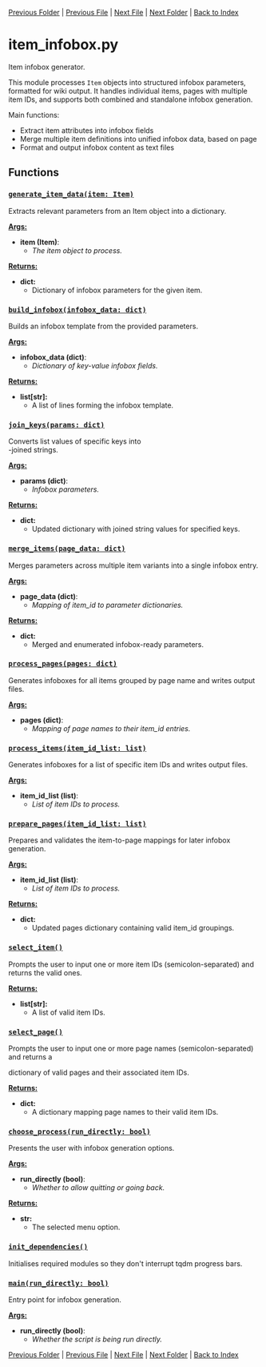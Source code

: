 [Previous Folder](../foraging/foraging_category_infobox.md) | [Previous File](item_fixing.md) | [Next File](item_infobox_legacy.md) | [Next Folder](lists/item_list.md) | [Back to Index](../../index.md)

# item_infobox.py

Item infobox generator.

This module processes `Item` objects into structured infobox parameters, formatted for wiki output.
It handles individual items, pages with multiple item IDs, and supports both combined and standalone infobox generation.

Main functions:
- Extract item attributes into infobox fields
- Merge multiple item definitions into unified infobox data, based on page
- Format and output infobox content as text files

## Functions

### [`generate_item_data(item: Item)`](https://github.com/Vaileasys/pz-wiki_parser/blob/main/scripts/items/item_infobox.py#L34)

Extracts relevant parameters from an Item object into a dictionary.


<ins>**Args:**</ins>
  - **item (Item)**:
      - _The item object to process._

<ins>**Returns:**</ins>
  - **dict:**
      - Dictionary of infobox parameters for the given item.

### [`build_infobox(infobox_data: dict)`](https://github.com/Vaileasys/pz-wiki_parser/blob/main/scripts/items/item_infobox.py#L205)

Builds an infobox template from the provided parameters.


<ins>**Args:**</ins>
  - **infobox_data (dict)**:
      - _Dictionary of key-value infobox fields._

<ins>**Returns:**</ins>
  - **list[str]:**
      - A list of lines forming the infobox template.

### [`join_keys(params: dict)`](https://github.com/Vaileasys/pz-wiki_parser/blob/main/scripts/items/item_infobox.py#L223)

Converts list values of specific keys into <br>-joined strings.


<ins>**Args:**</ins>
  - **params (dict)**:
      - _Infobox parameters._

<ins>**Returns:**</ins>
  - **dict:**
      - Updated dictionary with joined string values for specified keys.

### [`merge_items(page_data: dict)`](https://github.com/Vaileasys/pz-wiki_parser/blob/main/scripts/items/item_infobox.py#L241)

Merges parameters across multiple item variants into a single infobox entry.


<ins>**Args:**</ins>
  - **page_data (dict)**:
      - _Mapping of item_id to parameter dictionaries._

<ins>**Returns:**</ins>
  - **dict:**
      - Merged and enumerated infobox-ready parameters.

### [`process_pages(pages: dict)`](https://github.com/Vaileasys/pz-wiki_parser/blob/main/scripts/items/item_infobox.py#L292)

Generates infoboxes for all items grouped by page name and writes output files.


<ins>**Args:**</ins>
  - **pages (dict)**:
      - _Mapping of page names to their item_id entries._

### [`process_items(item_id_list: list)`](https://github.com/Vaileasys/pz-wiki_parser/blob/main/scripts/items/item_infobox.py#L325)

Generates infoboxes for a list of specific item IDs and writes output files.


<ins>**Args:**</ins>
  - **item_id_list (list)**:
      - _List of item IDs to process._

### [`prepare_pages(item_id_list: list)`](https://github.com/Vaileasys/pz-wiki_parser/blob/main/scripts/items/item_infobox.py#L347)

Prepares and validates the item-to-page mappings for later infobox generation.


<ins>**Args:**</ins>
  - **item_id_list (list)**:
      - _List of item IDs to process._

<ins>**Returns:**</ins>
  - **dict:**
      - Updated pages dictionary containing valid item_id groupings.

### [`select_item()`](https://github.com/Vaileasys/pz-wiki_parser/blob/main/scripts/items/item_infobox.py#L402)

Prompts the user to input one or more item IDs (semicolon-separated) and returns the valid ones.


<ins>**Returns:**</ins>
  - **list[str]:**
      - A list of valid item IDs.

### [`select_page()`](https://github.com/Vaileasys/pz-wiki_parser/blob/main/scripts/items/item_infobox.py#L431)

Prompts the user to input one or more page names (semicolon-separated) and returns a

dictionary of valid pages and their associated item IDs.

<ins>**Returns:**</ins>
  - **dict:**
      - A dictionary mapping page names to their valid item IDs.

### [`choose_process(run_directly: bool)`](https://github.com/Vaileasys/pz-wiki_parser/blob/main/scripts/items/item_infobox.py#L461)

Presents the user with infobox generation options.


<ins>**Args:**</ins>
  - **run_directly (bool)**:
      - _Whether to allow quitting or going back._

<ins>**Returns:**</ins>
  - **str:**
      - The selected menu option.

### [`init_dependencies()`](https://github.com/Vaileasys/pz-wiki_parser/blob/main/scripts/items/item_infobox.py#L497)

Initialises required modules so they don't interrupt tqdm progress bars.

### [`main(run_directly: bool)`](https://github.com/Vaileasys/pz-wiki_parser/blob/main/scripts/items/item_infobox.py#L504)

Entry point for infobox generation.


<ins>**Args:**</ins>
  - **run_directly (bool)**:
      - _Whether the script is being run directly._



[Previous Folder](../foraging/foraging_category_infobox.md) | [Previous File](item_fixing.md) | [Next File](item_infobox_legacy.md) | [Next Folder](lists/item_list.md) | [Back to Index](../../index.md)
